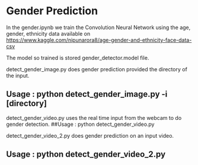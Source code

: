 # Gender Prediction
In the gender.ipynb we train the Convolution Neural Network using the age, gender, ethnicity data available on
https://www.kaggle.com/nipunarora8/age-gender-and-ethnicity-face-data-csv

The model so trained is stored gender_detector.model file.

detect_gender_image.py does gender prediction provided the directory of the input.
## Usage : python detect_gender_image.py -i [directory]


detect_gender_video.py uses the real time input from the webcam to do gender detection.
##Usage : python detect_gender_video.py


detect_gender_video_2.py does gender prediction on an input video.
## Usage : python detect_gender_video_2.py
